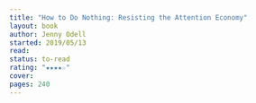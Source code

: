 ```yaml
---
title: "How to Do Nothing: Resisting the Attention Economy"
layout: book
author: Jenny Odell
started: 2019/05/13
read: 
status: to-read
rating: "★★★★☆"
cover: 
pages: 240
---
```


